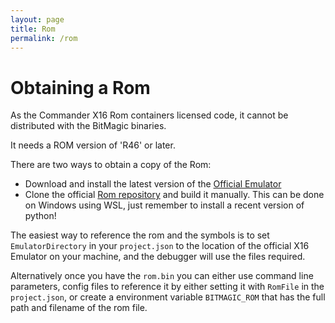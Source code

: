 ```yaml
---
layout: page
title: Rom
permalink: /rom
---
```

# Obtaining a Rom

As the Commander X16 Rom containers licensed code, it cannot be distributed with the BitMagic binaries.

It needs a ROM version of 'R46' or later.

There are two ways to obtain a copy of the Rom:

- Download and install the latest version of the [Official Emulator](https://github.com/X16Community/x16-emulator/actions)
- Clone the official [Rom repository](https://github.com/X16Community/x16-rom) and build it manually. This can be done on Windows using WSL, just remember to install a recent version of python!

The easiest way to reference the rom and the symbols is to set `EmulatorDirectory` in your `project.json` to the location of the official X16 Emulator on your machine, and the debugger will use the files required.

Alternatively once you have the `rom.bin` you can either use command line parameters, config files to reference it by either setting it with `RomFile` in the `project.json`, or create a environment variable `BITMAGIC_ROM` that has the full path and filename of the rom file.
